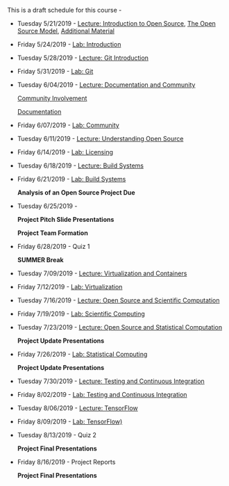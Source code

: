 This is a draft schedule for this course -

* Tuesday 5/21/2019 - [Lecture: Introduction to Open Source](../Modules/01.%20Introduction/Syllabus/), [The Open Source Model](../Modules/01.%20Introduction/OpenSourceModel/), [Additional Material](../Modules/01.%20Introduction/Linux)

* Friday 5/24/2019 - [Lab: Introduction](../Modules/01.%20Introduction/Lab-Introduction.md)

* Tuesday 5/28/2019 - [Lecture: Git Introduction](../Modules/Git/README.md)

* Friday 5/31/2019 - [Lab: Git](../Modules/Git/Lab-Git.md)

* Tuesday 6/04/2019 - [Lecture: Documentation and Community](../Modules/DocumentationAndCommunity/Lecture-DocumentationAndCommunity.md)

	[Community Involvement](../Modules/DocumentationAndCommunity/Community.html)

	[Documentation](../Modules/DocumentationAndCommunity/Documentation.html)

* Friday 6/07/2019 - [Lab: Community](../Modules/DocumentationAndCommunity/Lab-DocumentationAndCommunity.md)

* Tuesday 6/11/2019 - [Lecture: Understanding Open Source](../Modules/Licensing/Licensing-S2017-RPI-PatrickMasson.pdf)

* Friday 6/14/2019 - [Lab: Licensing](../Modules/Licensing/Lab-Licensing.md)

* Tuesday 6/18/2019 - [Lecture: Build Systems](../Modules/BuildSystems/BuildSystems.pdf)

* Friday 6/21/2019 - [Lab: Build Systems](../Modules/BuildSystems/Lab-BuildSystems.md)

	**Analysis of an Open Source Project Due**

* Tuesday 6/25/2019 - 

    **Project Pitch Slide Presentations**

    **Project Team Formation**

* Friday 6/28/2019 - Quiz 1

	**SUMMER Break**

* Tuesday 7/09/2019 - [Lecture: Virtualization and Containers](../Modules/Virtualization/source/index.rst)

* Friday 7/12/2019 - [Lab: Virtualization](../Modules/Virtualization/Lab-Virtualization.md)

* Tuesday 7/16/2019 - [Lecture: Open Source and Scientific Computation](../Modules/ScientificComputing/index.html)
    
* Friday 7/19/2019 - [Lab: Scientific Computing](../Modules/ScientificComputing/Lab-ScientificComputing.md)

* Tuesday 7/23/2019 - [Lecture: Open Source and Statistical Computation](../Modules/StatisticalComputing/index.html)
 
    **Project Update Presentations** 

* Friday 7/26/2019 - [Lab: Statistical Computing](../Modules/StatisticalComputing/Lab-StatisticalComputing.md)

    **Project Update Presentations** 

* Tuesday 7/30/2019 - [Lecture: Testing and Continuous Integration](../Modules/TestingAndCI/TestingAndCI.md)

* Friday 8/02/2019 - [Lab: Testing and Continuous Integration](../Modules/TestingAndCI/Lab-TestingAndCI.md)

<!--* Tuesday 8/06/2019 - [Lecture: Open Source Databases](../Modules/Databases/source/Index.rst)

* Friday 8/09/2019 - [Lab: Databases](../Modules/Databases/Lab-Databases.md)
-->

<!--* Tuesday 4/9/2019 - [Community and Sustainability](Lectures/CommunityandSustainability-3-1-2016.pdf)

or -->

* Tuesday 8/06/2019 - [Lecture: TensorFlow](../Modules/TensorFlow/source/index.rst)

* Friday 8/09/2019 - [Lab: TensorFlow)](../Modules/TensorFlow/Lab-TensorFlow.md)

* Tuesday 8/13/2019 - Quiz 2

	**Project Final Presentations**

* Friday 8/16/2019 - Project Reports

	**Project Final Presentations**

 
